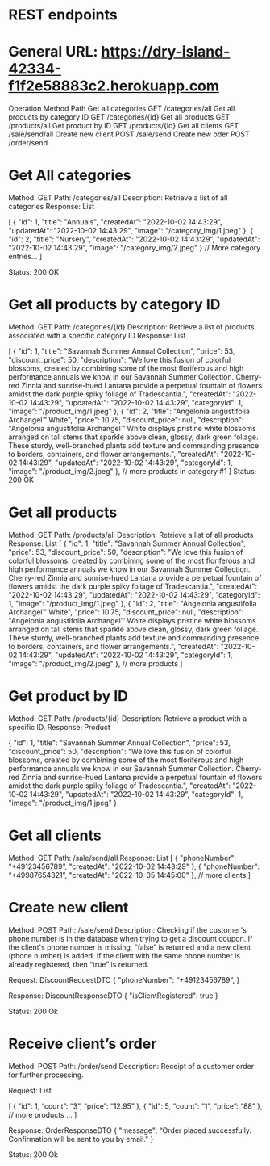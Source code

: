 # REST endpoints

# General URL: https://dry-island-42334-f1f2e58883c2.herokuapp.com

Operation	                        Method	Path
Get all categories	                GET	    /categories/all
Get all products by category ID	    GET	    /categories/{id}
Get all products	                GET	    /products/all
Get product by ID	                GET	    /products/{id}
Get all clients	                    GET	    /sale/send/all
Create new client	                POST	/sale/send
Create new oder	                    POST	/order/send

# Get All categories
Method:         GET
Path:           /categories/all
Description:    Retrieve a list of all categories
Response:       List<Category>

[
{
"id": 1,
"title": "Annuals",
"createdAt": "2022-10-02 14:43:29",
"updatedAt": "2022-10-02 14:43:29",
"image": "/category_img/1.jpeg"
},
{
"id": 2,
"title": "Nursery",
"createdAt": "2022-10-02 14:43:29",
"updatedAt": "2022-10-02 14:43:29",
"image": "/category_img/2.jpeg"
}
// More category entries...
]

Status: 200 OK

# Get all products by category ID
Method:         GET
Path:           /categories/{id}
Description:    Retrieve a list of products associated with a specific category ID
Response:       List<Product>

[
{
"id": 1,
"title": "Savannah Summer Annual Collection",
"price": 53,
"discount_price": 50,
"description": "We love this fusion of colorful blossoms, created by combining some of the most floriferous and high performance annuals we know in our Savannah Summer Collection. Cherry-red Zinnia and sunrise-hued Lantana provide a perpetual fountain of flowers amidst the dark purple spiky foliage of Tradescantia.",
"createdAt": "2022-10-02 14:43:29",
"updatedAt": "2022-10-02 14:43:29",
"categoryId": 1,
"image": "/product_img/1.jpeg"
},
{
"id": 2,
"title": "Angelonia angustifolia Archangel™ White",
"price": 10.75,
"discount_price": null,
"description": "Angelonia angustifolia Archangel™ White displays pristine white blossoms arranged on tall stems that sparkle above clean, glossy, dark green foliage. These sturdy, well-branched plants add texture and commanding presence to borders, containers, and flower arrangements.",
"createdAt": "2022-10-02 14:43:29",
"updatedAt": "2022-10-02 14:43:29",
"categoryId": 1,
"image": "/product_img/2.jpeg"
},
// more products in category #1
]
Status: 200 OK



# Get all products
Method:         GET
Path:           /products/all
Description:    Retrieve a list of all products
Response:       List<Product>
[
{
"id": 1,
"title": "Savannah Summer Annual Collection",
"price": 53,
"discount_price": 50,
"description": "We love this fusion of colorful blossoms, created by combining some of the most floriferous and high performance annuals we know in our Savannah Summer Collection. Cherry-red Zinnia and sunrise-hued Lantana provide a perpetual fountain of flowers amidst the dark purple spiky foliage of Tradescantia.",
"createdAt": "2022-10-02 14:43:29",
"updatedAt": "2022-10-02 14:43:29",
"categoryId": 1,
"image": "/product_img/1.jpeg"
},
{
"id": 2,
"title": "Angelonia angustifolia Archangel™ White",
"price": 10.75,
"discount_price": null,
"description": "Angelonia angustifolia Archangel™ White displays pristine white blossoms arranged on tall stems that sparkle above clean, glossy, dark green foliage. These sturdy, well-branched plants add texture and commanding presence to borders, containers, and flower arrangements.",
"createdAt": "2022-10-02 14:43:29",
"updatedAt": "2022-10-02 14:43:29",
"categoryId": 1,
"image": "/product_img/2.jpeg"
},
// more products
]

# Get product by ID
Method:         GET
Path:           /products/{id}
Description:    Retrieve a product with a specific ID.
Response:       Product

{
"id": 1,
"title": "Savannah Summer Annual Collection",
"price": 53,
"discount_price": 50,
"description": "We love this fusion of colorful blossoms, created by combining some of the most floriferous and high performance annuals we know in our Savannah Summer Collection. Cherry-red Zinnia and sunrise-hued Lantana provide a perpetual fountain of flowers amidst the dark purple spiky foliage of Tradescantia.",
"createdAt": "2022-10-02 14:43:29",
"updatedAt": "2022-10-02 14:43:29",
"categoryId": 1,
"image": "/product_img/1.jpeg"
}



# Get all clients
Method:     GET
Path:       /sale/send/all
Response:   List<Client>
[
{
"phoneNumber": “+49123456789”,
"createdAt": "2022-10-02 14:43:29"
},
{
"phoneNumber": “+49987654321”,
"createdAt": "2022-10-05 14:45:00"
},
// more clients
]


# Create new client
Method:         POST
Path:           /sale/send
Description:    Checking if the customer's phone number is in the database when trying to get a discount coupon. If the client's phone number is missing, “false” is returned and a new client (phone number) is added. If the client with the same phone number is already registered, then “true” is returned.

Request: DiscountRequestDTO
{
"phoneNumber": “+49123456789”,
}

Response: DiscountResponseDTO
{
"isClientRegistered": true
}

Status: 200 Ok



# Receive client’s order
Method:         POST
Path:           /order/send
Description:    Receipt of a customer order for further processing.

Request: List<OrderRequestDTO>

[
{
"id": 1,
“count”: “3”,
“price”:  “12.95”
},
{
"id": 5,
“count”: “1”,
“price”:  “88”
},
// more products …
]

Response: OrderResponseDTO 
{
"message": “Order placed successfully. Confirmation will be sent to you by email."
}

Status: 200 Ok



